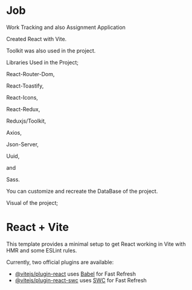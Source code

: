 # Job

Work Tracking and also Assignment Application

Created React with Vite.

Toolkit was also used in the project.

Libraries Used in the Project;

React-Router-Dom,

React-Toastify,

React-Icons,

React-Redux,

Reduxjs/Toolkit,

Axios,

Json-Server,

Uuid,

and

Sass.

You can customize and recreate the DataBase of the project.

Visual of the project;

# React + Vite

This template provides a minimal setup to get React working in Vite with HMR and some ESLint rules.

Currently, two official plugins are available:

- [@vitejs/plugin-react](https://github.com/vitejs/vite-plugin-react/blob/main/packages/plugin-react/README.md) uses [Babel](https://babeljs.io/) for Fast Refresh
- [@vitejs/plugin-react-swc](https://github.com/vitejs/vite-plugin-react-swc) uses [SWC](https://swc.rs/) for Fast Refresh

